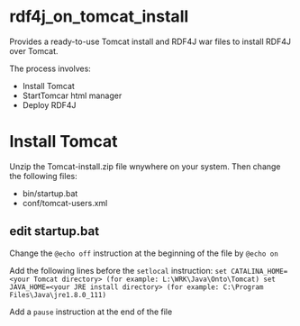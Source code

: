 # rdf4j_on_tomcat_install
Provides a ready-to-use Tomcat install and RDF4J war files to install RDF4J  over Tomcat.

The process involves:
- Install Tomcat
- StartTomcar html manager
- Deploy RDF4J

# Install Tomcat 
Unzip the Tomcat-install.zip file wnywhere on your system. Then change the following files:
- bin/startup.bat
- conf/tomcat-users.xml

## edit startup.bat
Change the `@echo off` instruction at the beginning of the file by `@echo on`

Add the following lines before the `setlocal` instruction:
`set CATALINA_HOME=<your Tomcat directory> (for example: L:\WRK\Java\Onto\Tomcat)
set JAVA_HOME=<your JRE install directory> (for example: C:\Program Files\Java\jre1.8.0_111)`
  
Add a `pause` instruction at the end of the file

